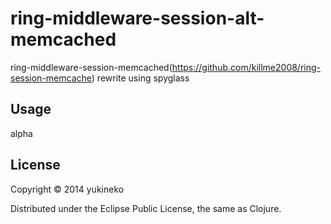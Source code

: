 # ring-middleware-session-alt-memcached

ring-middleware-session-memcached(https://github.com/killme2008/ring-session-memcache) rewrite using spyglass

## Usage

alpha

## License

Copyright © 2014 yukineko

Distributed under the Eclipse Public License, the same as Clojure.
